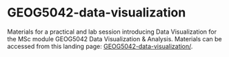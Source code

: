 # GEOG5042-data-visualization
Materials for a practical and lab session introducing Data Visualization for the MSc module GEOG5042 Data Visualization & Analysis. Materials can be accessed from this landing page: [GEOG5042-data-visualization/](http://www.roger-beecham.com/GEOG5042-data-visualization/index.html).
